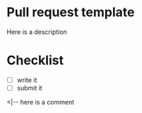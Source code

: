 # Pull request template
Here is a description

# Checklist
- [ ] write it
- [ ] submit it

<|-- here is a comment
